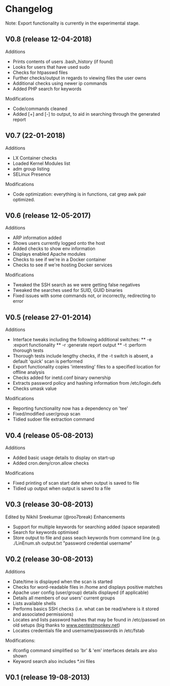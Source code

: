 # Changelog

Note: Export functionality is currently in the experimental stage.

## V0.8 (release 12-04-2018)
Additions
* Prints contents of users .bash_history (if found)
* Looks for users that have used sudo
* Checks for htpasswd files
* Further checks/output in regards to viewing files the user owns
* Additional checks using newer ip commands
* Added PHP search for keywords

Modifications
* Code/commands cleaned
* Added [+] and [-] to output, to aid in searching through the generated report

## V0.7 (22-01-2018)
Additions
* LX Container checks
* Loaded Kernel Modules list
* adm group listing
* SELinux Presence

Modifications
* Code optimization: everything is in functions, cat grep awk pair optimized.

## V0.6 (release 12-05-2017)
Additions
* ARP information added
* Shows users currently logged onto the host
* Added checks to show env information
* Displays enabled Apache modules
* Checks to see if we're in a Docker container
* Checks to see if we're hosting Docker services

Modifications
* Tweaked the SSH search as we were getting false negatives
* Tweaked the searches used for SUID, GUID binaries
* Fixed issues with some commands not, or incorrectly, redirecting to error

## V0.5 (release 27-01-2014)
Additions
* Interface tweaks including the following additional switches:
** -e :export functionality
** -r :generate report output
** -t :perform thorough tests
* Thorough tests include lengthy checks, if the -t switch is absent, a default 'quick' scan is performed
* Export functionality copies 'interesting' files to a specified location for offline analysis
* Checks added for inetd.conf binary ownership
* Extracts password policy and hashing information from /etc/login.defs
* Checks umask value

Modifications
* Reporting functionality now has a dependency on 'tee'
* Fixed/modified user/group scan
* Tidied sudoer file extraction command

## V0.4 (release 05-08-2013)
Additions
* Added basic usage details to display on start-up
* Added cron.deny/cron.allow checks

Modifications
* Fixed printing of scan start date when output is saved to file
* Tidied up output when output is saved to a file

## V0.3 (release 30-08-2013)
Edited by Nikhil Sreekumar (@roo7break)
Enhancements
* Support for multiple keywords for searching added (space separated)
* Search for keywords optimised
* Store output to file and pass seach keywords from command line (e.g. ./LinEnum.sh output.txt "password credential username"

## V0.2 (release 30-08-2013)
Additions
* Date/time is displayed when the scan is started
* Checks for word-readable files in /home and displays positive matches
* Apache user config (user/group) details displayed (if applicable)
* Details all members of our users' current groups
* Lists available shells
* Performs basics SSH checks (i.e. what can be read/where is it stored and associated permissions)
* Locates and lists password hashes that may be found in /etc/passwd on old setups (big thanks to www.pentestmonkey.net)
* Locates credentials file and username/passwords in /etc/fstab

Modifications:
* ifconfig command simplified so 'br' & 'em' interfaces details are also shown
* Keyword search also includes *.ini files

## V0.1 (release 19-08-2013)
